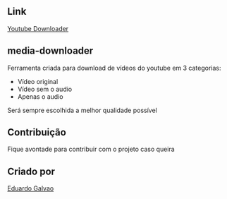 ## Link
[Youtube Downloader](https://www.youtubedownloader.com.br/)

## media-downloader
Ferramenta criada para download de vídeos do youtube em 3 categorias:
* Vídeo original
* Vídeo sem o audio
* Apenas o audio

Será sempre escolhida a melhor qualidade possível
## Contribuição
Fique avontade para contribuir com o projeto caso queira
## Criado por
[Eduardo Galvao](https://www.linkedin.com/in/eduardo-torres-galvao/)
